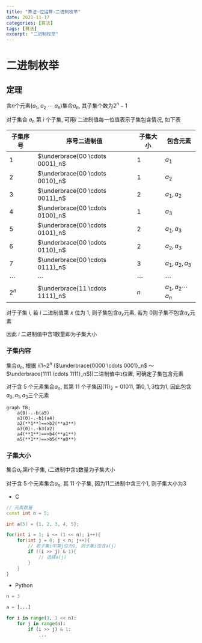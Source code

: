 ```yaml
---
title: "算法-位运算-二进制枚举"
date: 2021-11-17
categories: [算法]
tags: [算法]
excerpt: "二进制枚举"
---
```


# 二进制枚举

## 定理

含$n$个元素($a_1$, $a_2$ $\cdots$ $a_n$)集合$a_n$, 其子集个数为$2^n - 1$

对于集合 $a_n$ 第 $i$ 个子集, 可用$i$ 二进制值每一位值表示子集包含情况, 如下表 

| 子集序号  | 序号二进制值                     | 子集大小 | 包含元素               |
| -------- | ------------------------------- | -------- | --------------------- |
| $1$      | $\underbrace{00 \cdots 0001}_n$ | $1$      | $a_1$                 |
| $2$      | $\underbrace{00 \cdots 0010}_n$ | $1$      | $a_2$                 |
| $3$      | $\underbrace{00 \cdots 0011}_n$ | $2$      | $a_1, a_2$            |
| $4$      | $\underbrace{00 \cdots 0100}_n$ | $1$      | $a_3$                 |
| $5$      | $\underbrace{00 \cdots 0101}_n$ | $2$      | $a_1, a_3$            |
| $6$      | $\underbrace{00 \cdots 0110}_n$ | $2$      | $a_2, a_3$            |
| $7$      | $\underbrace{00 \cdots 0111}_n$ | $3$      | $a_1, a_2, a_3$       |
| $\cdots$ | $\cdots$                        | $\cdots$ | $\cdots$              |
| $2^n$    | $\underbrace{11 \cdots 1111}_n$ | $n$      | $a_1, a_2 \cdots a_n$ |

对于子集 $i$, 若 $i$ 二进制值第 $x$ 位为 $1$, 则子集包含$a_x$元素, 若为 $0$则子集不包含$a_x$元素

因此 $i$ 二进制值中含1数量即为子集大小

### 子集内容

集合$a_n$, 根据 $i$($1$~$2^n$ ($\underbrace{0000 \cdots 0001}_n$ ～ $\underbrace{1111 \cdots 1111}_n$))二进制值中`1`位置, 可确定子集包含元素

对于含 $5$ 个元素集合$a_n$, 其第 $11$ 个子集因$(11)_2 =  01011$, 第$0, 1, 3$位为$1$, 因此包含$a_0, a_1, a_3$三个元素

```mermaid
graph TB;
    a(0)-.-b(a5)
    a1(0)-.-b1(a4)
    a2(**1**)==>b2(**a3**)
    a3(0)-.-b3(a2)
    a4(**1**)==>b4(**a1**)
    a5(**1**)==>b5(**a0**)
```

### 子集大小

集合$a_n$第$i$个子集, $i$二进制中含`1`数量为子集大小

对于含 $5$ 个元素集合$a_n$, 其 $11$ 个子集, 因为11二进制中含三个1, 则子集大小为$3$

- C

```c++
// 元素数量
const int n = 5;

int a(5) = {1, 2, 3, 4, 5};

for(int i = 1; i <= (1 << n); i++){
    for(int j = 0; j < n; j++){
        // 若子集i中第j位为1, 则子集i包含a(j)
        if ((i >> j) & 1){
            // 选择a(j)
        }
    }
}
```

- Python

```py
n = 3

a = [...]

for i in range(1, 1 << n):
    for j in range(n):
        if (i >> j) & 1:
            ...
```
